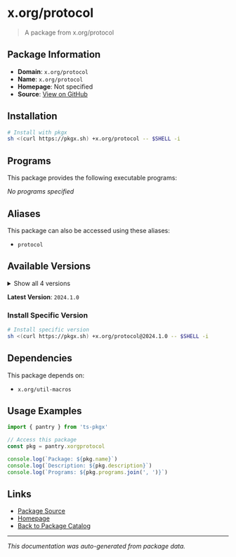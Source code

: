 # x.org/protocol

> A package from x.org/protocol

## Package Information

- **Domain**: `x.org/protocol`
- **Name**: `x.org/protocol`
- **Homepage**: Not specified
- **Source**: [View on GitHub](https://github.com/pkgxdev/pantry/tree/main/projects/x.org/protocol/package.yml)

## Installation

```bash
# Install with pkgx
sh <(curl https://pkgx.sh) +x.org/protocol -- $SHELL -i
```

## Programs

This package provides the following executable programs:

*No programs specified*

## Aliases

This package can also be accessed using these aliases:

- `protocol`

## Available Versions

<details>
<summary>Show all 4 versions</summary>

- `2024.1.0`, `2023.2.0`, `2023.1.0`, `2022.2.0`

</details>

**Latest Version**: `2024.1.0`

### Install Specific Version

```bash
# Install specific version
sh <(curl https://pkgx.sh) +x.org/protocol@2024.1.0 -- $SHELL -i
```

## Dependencies

This package depends on:

- `x.org/util-macros`

## Usage Examples

```typescript
import { pantry } from 'ts-pkgx'

// Access this package
const pkg = pantry.xorgprotocol

console.log(`Package: ${pkg.name}`)
console.log(`Description: ${pkg.description}`)
console.log(`Programs: ${pkg.programs.join(', ')}`)
```

## Links

- [Package Source](https://github.com/pkgxdev/pantry/tree/main/projects/x.org/protocol/package.yml)
- [Homepage](#)
- [Back to Package Catalog](../package-catalog.md)

---

*This documentation was auto-generated from package data.*

